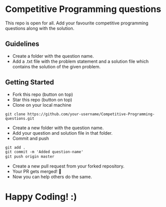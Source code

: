 # Competitive Programming questions
This repo is open for all. Add your favourite competitive programming questions along with the solution.

## Guidelines

- Create a  folder with the question name.
- Add a .txt file with the problem statement and a solution file which contains the solution of the given problem.

## Getting Started

- Fork this repo (button on top)
- Star this repo (button on top)
- Clone on your local machine

```terminal
git clone https://github.com/your-username/Competitive-Programming-questions.git
```

- Create a new folder with the question name.
- Add your question and solution file in that folder. 
- Commit and push

```markdown
git add .
git commit -m 'Added question-name'
git push origin master
```

- Create a new pull request from your forked repository.
- Your PR gets merged! 🎃
- Now you can help others do the same.

# Happy Coding! :)
